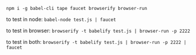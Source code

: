 `npm i -g babel-cli tape faucet browserify browser-run`

to test in node:
`babel-node test.js | faucet`

to test in browser:
`browserify -t babelify test.js | browser-run -p 2222`

to test in both:
`browserify -t babelify test.js | browser-run -p 2222 | faucet`

